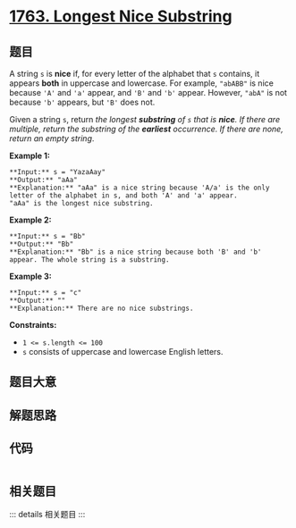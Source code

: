 # [1763. Longest Nice Substring](https://leetcode.com/problems/longest-nice-substring)

## 题目

A string `s` is **nice** if, for every letter of the alphabet that `s`
contains, it appears **both** in uppercase and lowercase. For example,
`"abABB"` is nice because `'A'` and `'a'` appear, and `'B'` and `'b'` appear.
However, `"abA"` is not because `'b'` appears, but `'B'` does not.

Given a string `s`, return _the longest **substring** of `s` that is **nice**.
If there are multiple, return the substring of the **earliest** occurrence. If
there are none, return an empty string_.



**Example 1:**

    
    
    **Input:** s = "YazaAay"
    **Output:** "aAa"
    **Explanation:** "aAa" is a nice string because 'A/a' is the only letter of the alphabet in s, and both 'A' and 'a' appear.
    "aAa" is the longest nice substring.
    

**Example 2:**

    
    
    **Input:** s = "Bb"
    **Output:** "Bb"
    **Explanation:** "Bb" is a nice string because both 'B' and 'b' appear. The whole string is a substring.
    

**Example 3:**

    
    
    **Input:** s = "c"
    **Output:** ""
    **Explanation:** There are no nice substrings.
    



**Constraints:**

  * `1 <= s.length <= 100`
  * `s` consists of uppercase and lowercase English letters.


## 题目大意

## 解题思路

## 代码

```javascript

```

## 相关题目

::: details 相关题目
:::
